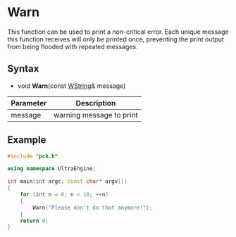 # Warn #
This function can be used to print a non-critical error. Each unique message this function receives will only be printed once, preventing the print output from being flooded with repeated messages.

## Syntax ##
- void **Warn**(const [WString](WString.md)& message)

| Parameter | Description |
| --- | --- |
| message | warning message to print |

## Example
```c++
#include "pch.h"

using namespace UltraEngine;

int main(int argc, const char* argv[])
{
    for (int n = 0; n < 10; ++n)
    {
        Warn("Please don't do that anymore!");
    }
    return 0;
}
```

